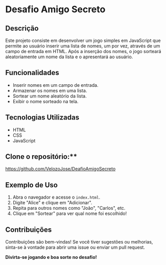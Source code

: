 # Desafio Amigo Secreto

## Descrição

Este projeto consiste em desenvolver um jogo simples em JavaScript que permite ao usuário inserir uma lista de nomes, um por vez, através de um campo de entrada em HTML. Após a inserção dos nomes, o jogo sorteará aleatoriamente um nome da lista e o apresentará ao usuário.

## Funcionalidades

- Inserir nomes em um campo de entrada.
- Armazenar os nomes em uma lista.
- Sortear um nome aleatório da lista.
- Exibir o nome sorteado na tela.

## Tecnologias Utilizadas

- HTML
- CSS
- JavaScript

## Clone o repositório:**
   https://github.com/VelozoJose/DeafioAmigoSecreto

## Exemplo de Uso

1. Abra o navegador e acesse o `index.html`.
2. Digite "Alice" e clique em "Adicionar".
3. Repita para outros nomes como "João", "Carlos", etc.
4. Clique em "Sortear" para ver qual nome foi escolhido!

## Contribuições

Contribuições são bem-vindas! Se você tiver sugestões ou melhorias, sinta-se à vontade para abrir uma issue ou enviar um pull request.

**Divirta-se jogando e boa sorte no desafio!**
